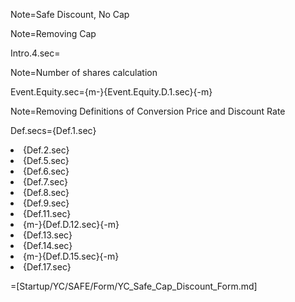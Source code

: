 Note=Safe Discount, No Cap

Note=Removing Cap

Intro.4.sec=<b></b>

Note=Number of shares calculation

Event.Equity.sec={m-}{Event.Equity.D.1.sec}{-m}

Note=Removing Definitions of Conversion Price and Discount Rate

Def.secs={Def.1.sec}<li>{Def.2.sec}<li>{Def.5.sec}<li>{Def.6.sec}<li>{Def.7.sec}<li>{Def.8.sec}<li>{Def.9.sec}<li>{Def.11.sec}<li>{m-}{Def.D.12.sec}{-m}<li>{Def.13.sec}<li>{Def.14.sec}<li>{m-}{Def.D.15.sec}{-m}<li>{Def.17.sec}

=[Startup/YC/SAFE/Form/YC_Safe_Cap_Discount_Form.md]